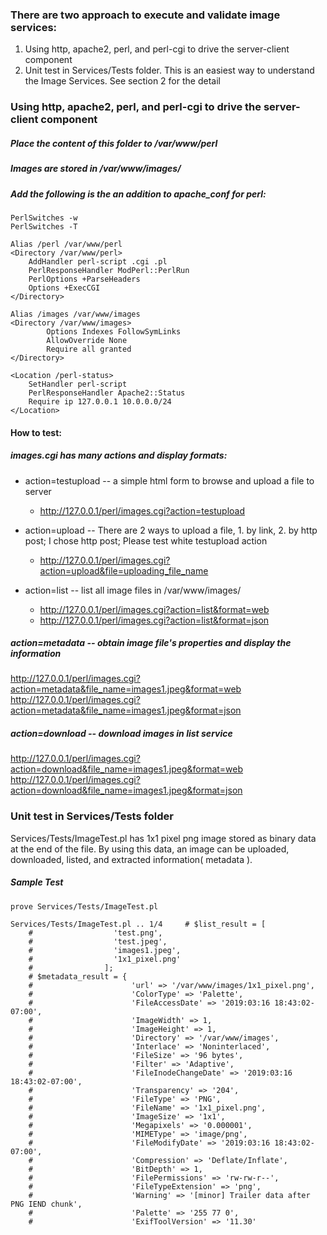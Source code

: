 ### There are two approach to execute and validate image services:
1.  Using http, apache2, perl, and perl-cgi to drive the server-client component
2.  Unit test in Services/Tests folder.  This is an easiest way to understand the Image Services.  See section 2 for the detail


### Using http, apache2, perl, and perl-cgi to drive the server-client component

##### Place the content of this folder to /var/www/perl
##### Images are stored in /var/www/images/
##### Add the following is the an addition to apache_conf for perl:
    PerlSwitches -w
    PerlSwitches -T

    Alias /perl /var/www/perl
    <Directory /var/www/perl>
        AddHandler perl-script .cgi .pl
        PerlResponseHandler ModPerl::PerlRun
        PerlOptions +ParseHeaders
        Options +ExecCGI
    </Directory>

    Alias /images /var/www/images
    <Directory /var/www/images>
            Options Indexes FollowSymLinks
            AllowOverride None
            Require all granted
    </Directory>

    <Location /perl-status>
        SetHandler perl-script
        PerlResponseHandler Apache2::Status
        Require ip 127.0.0.1 10.0.0.0/24
    </Location>

#### How to test:
##### images.cgi has many actions and display formats:

- action=testupload -- a simple html form to browse and upload a file to server
    * http://127.0.0.1/perl/images.cgi?action=testupload

- action=upload -- There are 2 ways to upload a file, 1. by link, 2. by http post; I chose http post;  Please test white testupload action
    * http://127.0.0.1/perl/images.cgi?action=upload&file=uploading_file_name

- action=list -- list all image files in /var/www/images/
    * http://127.0.0.1/perl/images.cgi?action=list&format=web
    * http://127.0.0.1/perl/images.cgi?action=list&format=json

##### action=metadata -- obtain image file's properties and display the information
http://127.0.0.1/perl/images.cgi?action=metadata&file_name=images1.jpeg&format=web
http://127.0.0.1/perl/images.cgi?action=metadata&file_name=images1.jpeg&format=json

##### action=download -- download images in list service
http://127.0.0.1/perl/images.cgi?action=download&file_name=images1.jpeg&format=web
http://127.0.0.1/perl/images.cgi?action=download&file_name=images1.jpeg&format=json



### Unit test in Services/Tests folder
Services/Tests/ImageTest.pl has 1x1 pixel png image stored as binary data at the end of the file.  By using this data, an image can be uploaded, downloaded, listed, and extracted information( metadata ).

##### Sample Test
    prove Services/Tests/ImageTest.pl 

    Services/Tests/ImageTest.pl .. 1/4     # $list_result = [
        #                  'test.png',
        #                  'test.jpeg',
        #                  'images1.jpeg',
        #                  '1x1_pixel.png'
        #                ];
        # $metadata_result = {
        #                      'url' => '/var/www/images/1x1_pixel.png',
        #                      'ColorType' => 'Palette',
        #                      'FileAccessDate' => '2019:03:16 18:43:02-07:00',
        #                      'ImageWidth' => 1,
        #                      'ImageHeight' => 1,
        #                      'Directory' => '/var/www/images',
        #                      'Interlace' => 'Noninterlaced',
        #                      'FileSize' => '96 bytes',
        #                      'Filter' => 'Adaptive',
        #                      'FileInodeChangeDate' => '2019:03:16 18:43:02-07:00',
        #                      'Transparency' => '204',
        #                      'FileType' => 'PNG',
        #                      'FileName' => '1x1_pixel.png',
        #                      'ImageSize' => '1x1',
        #                      'Megapixels' => '0.000001',
        #                      'MIMEType' => 'image/png',
        #                      'FileModifyDate' => '2019:03:16 18:43:02-07:00',
        #                      'Compression' => 'Deflate/Inflate',
        #                      'BitDepth' => 1,
        #                      'FilePermissions' => 'rw-rw-r--',
        #                      'FileTypeExtension' => 'png',
        #                      'Warning' => '[minor] Trailer data after PNG IEND chunk',
        #                      'Palette' => '255 77 0',
        #                      'ExifToolVersion' => '11.30'
